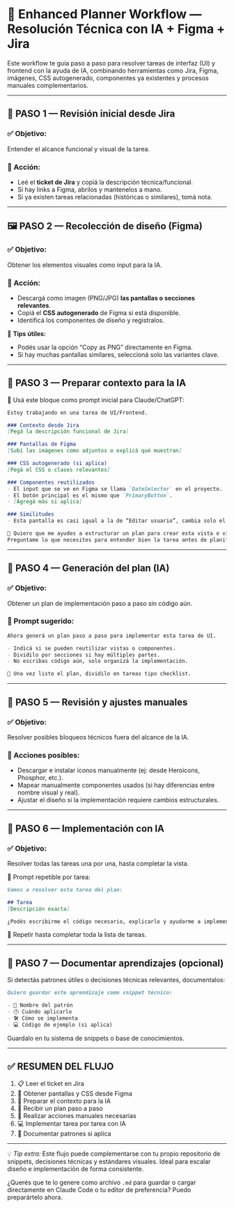 # 🧠 Enhanced Planner Workflow — Resolución Técnica con IA + Figma + Jira

Este workflow te guía paso a paso para resolver tareas de interfaz (UI) y frontend con la ayuda de IA, combinando herramientas como Jira, Figma, imágenes, CSS autogenerado, componentes ya existentes y procesos manuales complementarios.

---

## 🧩 PASO 1 — Revisión inicial desde Jira

### ✅ Objetivo:
Entender el alcance funcional y visual de la tarea.

### 🧪 Acción:
- Leé el **ticket de Jira** y copiá la descripción técnica/funcional.
- Si hay links a Figma, abrilos y mantenelos a mano.
- Si ya existen tareas relacionadas (históricas o similares), tomá nota.

---

## 🖼️ PASO 2 — Recolección de diseño (Figma)

### ✅ Objetivo:
Obtener los elementos visuales como input para la IA.

### 🧪 Acción:
- Descargá como imagen (PNG/JPG) **las pantallas o secciones relevantes**.
- Copiá el **CSS autogenerado** de Figma si está disponible.
- Identificá los componentes de diseño y registralos.

📌 **Tips útiles:**
- Podés usar la opción “Copy as PNG” directamente en Figma.
- Si hay muchas pantallas similares, seleccioná solo las variantes clave.

---

## 🧩 PASO 3 — Preparar contexto para la IA

📌 Usá este bloque como prompt inicial para Claude/ChatGPT:

```markdown
Estoy trabajando en una tarea de UI/Frontend.

### Contexto desde Jira
[Pegá la descripción funcional de Jira]

### Pantallas de Figma
[Subí las imágenes como adjuntos o explicá qué muestran]

### CSS autogenerado (si aplica)
[Pegá el CSS o clases relevantes]

### Componentes reutilizados
- El input que se ve en Figma se llama `DateSelector` en el proyecto.
- El botón principal es el mismo que `PrimaryButton`.
- [Agregá más si aplica]

### Similitudes
- Esta pantalla es casi igual a la de “Editar usuario”, cambia solo el header y un par de campos.

🎯 Quiero que me ayudes a estructurar un plan para crear esta vista o vistas, reutilizando componentes cuando sea posible.
Preguntame lo que necesites para entender bien la tarea antes de planificar.
````

---

## 🧱 PASO 4 — Generación del plan (IA)

### ✅ Objetivo:

Obtener un plan de implementación paso a paso sin código aún.

### 🧪 Prompt sugerido:

```markdown
Ahora generá un plan paso a paso para implementar esta tarea de UI.

- Indicá si se pueden reutilizar vistas o componentes.
- Dividilo por secciones si hay múltiples partes.
- No escribas código aún, solo organizá la implementación.

🎯 Una vez listo el plan, dividilo en tareas tipo checklist.
```

---

## 🧩 PASO 5 — Revisión y ajustes manuales

### ✅ Objetivo:

Resolver posibles bloqueos técnicos fuera del alcance de la IA.

### 📌 Acciones posibles:

* Descargar e instalar íconos manualmente (ej: desde Heroicons, Phosphor, etc.).
* Mapear manualmente componentes usados (si hay diferencias entre nombre visual y real).
* Ajustar el diseño si la implementación requiere cambios estructurales.

---

## 🧩 PASO 6 — Implementación con IA

### ✅ Objetivo:

Resolver todas las tareas una por una, hasta completar la vista.

📌 Prompt repetible por tarea:

```markdown
Vamos a resolver esta tarea del plan:

## Tarea
[Descripción exacta]

¿Podés escribirme el código necesario, explicarlo y ayudarme a implementarlo paso a paso?
```

🔁 Repetir hasta completar toda la lista de tareas.

---

## 🧩 PASO 7 — Documentar aprendizajes (opcional)

Si detectás patrones útiles o decisiones técnicas relevantes, documentalos:

```markdown
Quiero guardar este aprendizaje como snippet técnico:

- 📌 Nombre del patrón
- 🕒 Cuándo aplicarlo
- 🛠 Cómo se implementa
- 💻 Código de ejemplo (si aplica)
```

Guardalo en tu sistema de snippets o base de conocimientos.

---

## ✅ RESUMEN DEL FLUJO

1. 📋 Leer el ticket en Jira
2. 🎨 Obtener pantallas y CSS desde Figma
3. 🧠 Preparar el contexto para la IA
4. 🧱 Recibir un plan paso a paso
5. 🔧 Realizar acciones manuales necesarias
6. 💻 Implementar tarea por tarea con IA
7. 📘 Documentar patrones si aplica

---

💡 *Tip extra:* Este flujo puede complementarse con tu propio repositorio de snippets, decisiones técnicas y estándares visuales. Ideal para escalar diseño e implementación de forma consistente.

¿Querés que te lo genere como archivo `.md` para guardar o cargar directamente en Claude Code o tu editor de preferencia? Puedo preparártelo ahora.
```
